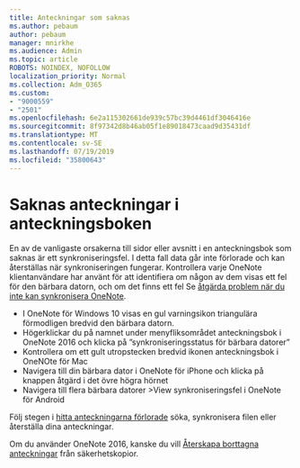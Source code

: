 ```yaml
---
title: Anteckningar som saknas
ms.author: pebaum
author: pebaum
manager: mnirkhe
ms.audience: Admin
ms.topic: article
ROBOTS: NOINDEX, NOFOLLOW
localization_priority: Normal
ms.collection: Adm_O365
ms.custom:
- "9000559"
- "2501"
ms.openlocfilehash: 6e2a115302661de939c57bc39d4461df3046416e
ms.sourcegitcommit: 8f97342d8b46ab05f1e89018473caad9d35431df
ms.translationtype: MT
ms.contentlocale: sv-SE
ms.lasthandoff: 07/19/2019
ms.locfileid: "35800643"
---
```

# <a name="missing-notes-in-notebook"></a>Saknas anteckningar i anteckningsboken

En av de vanligaste orsakerna till sidor eller avsnitt i en anteckningsbok som saknas är ett synkroniseringsfel. I detta fall data går inte förlorade och kan återställas när synkroniseringen fungerar. Kontrollera varje OneNote klientanvändare har använt för att identifiera om någon av dem visas ett fel för den bärbara datorn, och om det finns ett fel Se [åtgärda problem när du inte kan synkronisera OneNote](https://support.office.com/article/299495ef-66d1-448f-90c1-b785a6968d45).

- I OneNote för Windows 10 visas en gul varningsikon triangulära förmodligen bredvid den bärbara datorn.
- Högerklickar du på namnet under menyfliksområdet anteckningsbok i OneNote 2016 och klicka på ”synkroniseringsstatus för bärbara datorer”
- Kontrollera om ett gult utropstecken bredvid ikonen anteckningsbok i OneNOte för Mac
- Navigera till din bärbara dator i OneNote för iPhone och klicka på knappen åtgärd i det övre högra hörnet
- Navigera till flera bärbara datorer >View synkroniseringsfel i OneNote för Android

Följ stegen i [hitta anteckningarna förlorade](https://support.office.com/article/32cb2bd7-afe7-44d2-a711-398a88421287) söka, synkronisera filen eller återställa dina anteckningar.

Om du använder OneNote 2016, kanske du vill [Återskapa borttagna anteckningar](https://support.office.com/article/32ed1036-74fd-4c21-bc28-033a486e6b14) från säkerhetskopior.